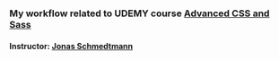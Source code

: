 ### My workflow related to UDEMY course [Advanced CSS and Sass](https://www.udemy.com/advanced-css-and-sass/)

#### Instructor: [Jonas Schmedtmann](https://www.udemy.com/user/jonasschmedtmann/)



